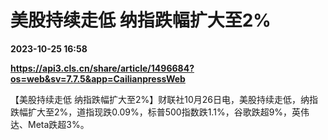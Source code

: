 # 美股持续走低 纳指跌幅扩大至2%

**2023-10-25 16:58**

**https://api3.cls.cn/share/article/1496684?os=web&sv=7.7.5&app=CailianpressWeb**

【美股持续走低 纳指跌幅扩大至2%】财联社10月26日电，美股持续走低，纳指跌幅扩大至2%，道指现跌0.09%，标普500指数跌1.1%，谷歌跌超9%，英伟达、Meta跌超3%。